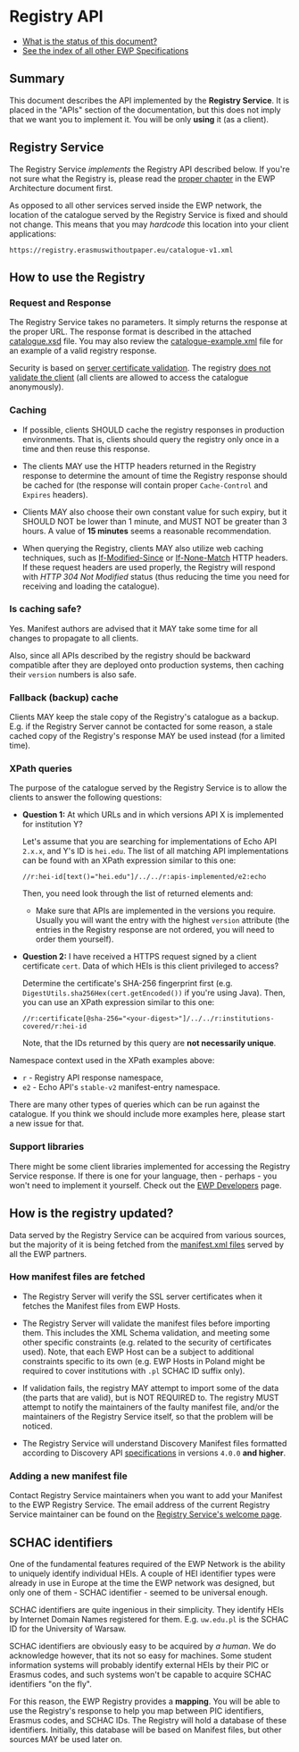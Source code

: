 Registry API
============

* [What is the status of this document?][statuses]
* [See the index of all other EWP Specifications][develhub]


Summary
-------

This document describes the API implemented by the <b>Registry Service</b>. It
is placed in the "APIs" section of the documentation, but this does not imply
that we want you to implement it. You will be only <b>using</b> it (as a
client).


Registry Service
----------------

The Registry Service *implements* the Registry API described below. If you're
not sure what the Registry is, please read the [proper chapter][registry-intro]
in the EWP Architecture document first.

As opposed to all other services served inside the EWP network, the location of
the catalogue served by the Registry Service is fixed and should not change.
This means that you may *hardcode* this location into your client applications:

```
https://registry.erasmuswithoutpaper.eu/catalogue-v1.xml
```


How to use the Registry
-----------------------

### Request and Response

The Registry Service takes no parameters. It simply returns the response at the
proper URL. The response format is described in the attached
[catalogue.xsd](catalogue.xsd) file. You may also review the
[catalogue-example.xml](catalogue-example.xml) file for an example of a valid
registry response.

Security is based on [server certificate validation][srvauth-tlscert]. The
registry [does not validate the client][cliauth-none] (all clients are allowed
to access the catalogue anonymously).


### Caching

 * If possible, clients SHOULD cache the registry responses in production
   environments. That is, clients should query the registry only once in a time
   and then reuse this response.

 * The clients MAY use the HTTP headers returned in the Registry response to
   determine the amount of time the Registry response should be cached for (the
   response will contain proper `Cache-Control` and `Expires` headers).

 * Clients MAY also choose their own constant value for such expiry, but it
   SHOULD NOT be lower than 1 minute, and MUST NOT be greater than 3 hours.
   A value of **15 minutes** seems a reasonable recommendation.

 * When querying the Registry, clients MAY also utilize web caching techniques,
   such as
   [If-Modified-Since](https://www.w3.org/Protocols/rfc2616/rfc2616-sec14.html#sec14.25) or
   [If-None-Match](https://www.w3.org/Protocols/rfc2616/rfc2616-sec14.html#sec14.26)
   HTTP headers. If these request headers are used properly, the Registry will
   respond with *HTTP 304 Not Modified* status (thus reducing the time you need
   for receiving and loading the catalogue).


### Is caching safe?

Yes. Manifest authors are advised that it MAY take some time for all changes to
propagate to all clients.

Also, since all APIs described by the registry should be backward compatible
after they are deployed onto production systems, then caching their `version`
numbers is also safe.


### Fallback (backup) cache

Clients MAY keep the stale copy of the Registry's catalogue as a backup. E.g.
if the Registry Server cannot be contacted for some reason, a stale cached copy
of the Registry's response MAY be used instead (for a limited time).


<a name='queries'></a>

### XPath queries

The purpose of the catalogue served by the Registry Service is to allow the
clients to answer the following questions:

* **Question 1:** At which URLs and in which versions API X is implemented for
  institution Y?

  Let's assume that you are searching for implementations of Echo API `2.x.x`,
  and Y's ID is `hei.edu`. The list of all matching API implementations can be
  found with an XPath expression similar to this one:

  `//r:hei-id[text()="hei.edu"]/../../r:apis-implemented/e2:echo`

  Then, you need look through the list of returned elements and:

  - Make sure that APIs are implemented in the versions you require. Usually
    you will want the entry with the highest `version` attribute (the entries
    in the Registry response are not ordered, you will need to order them
    yourself).

* **Question 2:** I have received a HTTPS request signed by a client
  certificate `cert`. Data of which HEIs is this client privileged to access?

  Determine the certificate's SHA-256 fingerprint first (e.g.
  `DigestUtils.sha256Hex(cert.getEncoded())` if you're using Java). Then, you
  can use an XPath expression similar to this one:

  `//r:certificate[@sha-256="<your-digest>"]/../../r:institutions-covered/r:hei-id`

  Note, that the IDs returned by this query are **not necessarily unique**.

Namespace context used in the XPath examples above:

 * `r` - Registry API response namespace,
 * `e2` - Echo API's `stable-v2` manifest-entry namespace.

There are many other types of queries which can be run against the catalogue.
If you think we should include more examples here, please start a new issue for
that.


### Support libraries

There might be some client libraries implemented for accessing the Registry
Service response. If there is one for your language, then - perhaps - you won't
need to implement it yourself. Check out the [EWP Developers][develhub] page.


How is the registry updated?
----------------------------

Data served by the Registry Service can be acquired from various sources, but
the majority of it is being fetched from the
[manifest.xml files][discovery-api] served by all the EWP partners.


### How manifest files are fetched

 * The Registry Server will verify the SSL server certificates when it fetches
   the Manifest files from EWP Hosts.

 * The Registry Server will validate the manifest files before importing them.
   This includes the XML Schema validation, and meeting some other specific
   constraints (e.g. related to the security of certificates used). Note, that
   each EWP Host can be a subject to additional constraints specific to its own
   (e.g. EWP Hosts in Poland might be required to cover institutions with `.pl`
   SCHAC ID suffix only).

 * If validation fails, the registry MAY attempt to import some of the data (the
   parts that are valid), but is NOT REQUIRED to. The registry MUST attempt to
   notify the maintainers of the faulty manifest file, and/or the maintainers of the
   Registry Service itself, so that the problem will be noticed.

 * The Registry Service will understand Discovery Manifest files formatted
   according to Discovery API [specifications][discovery-api-releases] in
   versions `4.0.0` **and higher**.


### Adding a new manifest file

Contact Registry Service maintainers when you want to add your Manifest to the
EWP Registry Service. The email address of the current Registry Service
maintainer can be found on the
[Registry Service's welcome page](https://registry.erasmuswithoutpaper.eu/).


<a name="schac-ids"></a>

SCHAC identifiers
-----------------

One of the fundamental features required of the EWP Network is the ability to
uniquely identify individual HEIs. A couple of HEI identifier types were
already in use in Europe at the time the EWP network was designed, but only one
of them - SCHAC identifier - seemed to be universal enough.

SCHAC identifiers are quite ingenious in their simplicity. They identify HEIs
by Internet Domain Names registered for them. E.g. `uw.edu.pl` is the SCHAC ID
for the University of Warsaw.

SCHAC identifiers are obviously easy to be acquired by *a human*. We do
acknowledge however, that its not so easy for machines. Some student
information systems will probably identify external HEIs by their PIC or
Erasmus codes, and such systems won't be capable to acquire SCHAC identifiers
"on the fly".

For this reason, the EWP Registry provides a **mapping**. You will be able
to use the Registry's response to help you map between PIC identifiers, Erasmus
codes, and SCHAC IDs. The Registry will hold a database of these identifiers.
Initially, this database will be based on Manifest files, but other sources MAY
be used later on.


[registry-intro]: https://github.com/erasmus-without-paper/ewp-specs-architecture/blob/stable-v1/README.md#registry
[discovery-api]: https://github.com/erasmus-without-paper/ewp-specs-api-discovery
[discovery-api-releases]: https://github.com/erasmus-without-paper/ewp-specs-api-discovery/releases
[develhub]: http://developers.erasmuswithoutpaper.eu/
[statuses]: https://github.com/erasmus-without-paper/ewp-specs-management/blob/stable-v1/README.md#statuses
[cliauth-none]: https://github.com/erasmus-without-paper/ewp-specs-sec-cliauth-none
[srvauth-tlscert]: https://github.com/erasmus-without-paper/ewp-specs-sec-srvauth-tlscert
